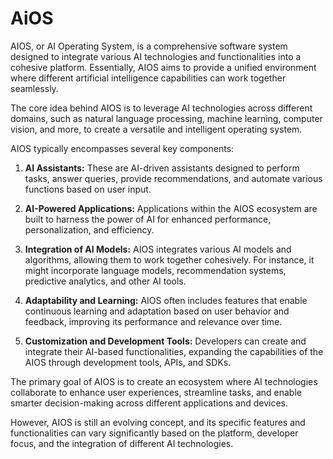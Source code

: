 # AiOS
AIOS, or AI Operating System, is a comprehensive software system designed to integrate various AI technologies and functionalities into a cohesive platform. Essentially, AIOS aims to provide a unified environment where different artificial intelligence capabilities can work together seamlessly.

The core idea behind AIOS is to leverage AI technologies across different domains, such as natural language processing, machine learning, computer vision, and more, to create a versatile and intelligent operating system.

AIOS typically encompasses several key components:

1. **AI Assistants:** These are AI-driven assistants designed to perform tasks, answer queries, provide recommendations, and automate various functions based on user input.

2. **AI-Powered Applications:** Applications within the AIOS ecosystem are built to harness the power of AI for enhanced performance, personalization, and efficiency.

3. **Integration of AI Models:** AIOS integrates various AI models and algorithms, allowing them to work together cohesively. For instance, it might incorporate language models, recommendation systems, predictive analytics, and other AI tools.

4. **Adaptability and Learning:** AIOS often includes features that enable continuous learning and adaptation based on user behavior and feedback, improving its performance and relevance over time.

5. **Customization and Development Tools:** Developers can create and integrate their AI-based functionalities, expanding the capabilities of the AIOS through development tools, APIs, and SDKs.

The primary goal of AIOS is to create an ecosystem where AI technologies collaborate to enhance user experiences, streamline tasks, and enable smarter decision-making across different applications and devices.

However, AIOS is still an evolving concept, and its specific features and functionalities can vary significantly based on the platform, developer focus, and the integration of different AI technologies.
